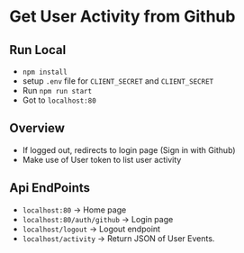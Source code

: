 # Get User Activity from Github

## Run Local
* `npm install`
* setup `.env` file for `CLIENT_SECRET` and `CLIENT_SECRET`
* Run `npm run start`
* Got to `localhost:80`

## Overview
* If logged out, redirects to login page (Sign in with Github)
* Make use of User token to list user activity

## Api EndPoints
* `localhost:80` -> Home page
* `localhost:80/auth/github` -> Login page
* `localhost/logout` -> Logout endpoint
* `localhost/activity` -> Return JSON of User Events.